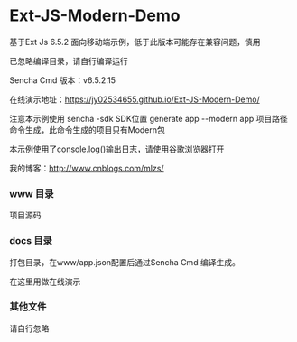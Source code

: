 ﻿# Ext-JS-Modern-Demo 
基于Ext Js 6.5.2 面向移动端示例，低于此版本可能存在兼容问题，慎用

已忽略编译目录，请自行编译运行

Sencha Cmd 版本：v6.5.2.15

在线演示地址：https://jy02534655.github.io/Ext-JS-Modern-Demo/

注意本示例使用 sencha -sdk SDK位置 generate app --modern app 项目路径 命令生成，此命令生成的项目只有Modern包

本示例使用了console.log()输出日志，请使用谷歌浏览器打开

我的博客：http://www.cnblogs.com/mlzs/

### www 目录
项目源码
### docs 目录
打包目录，在www/app.json配置后通过Sencha Cmd 编译生成。

在这里用做在线演示
### 其他文件
请自行忽略
